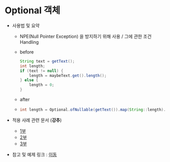 # Optional 객체 

- 사용법 및 요약 

  - NPE(Null Pointer Exception) 을 방지하기 위해 사용 / 그에 관한 조건 Handling

  - before

    ```java
    String text = getText();
    int length;
    if (text != null) {
    	length = maybeText.get().length();
    } else {
    	length = 0;
    }
    ```

  - after

  - ```java
    int length = Optional.ofNullable(getText()).map(String::length).orElse(0);
    ```

    

- 적용 사례 관련 문서 (**강추**)
  - [1부](http://www.daleseo.com/java8-optional-before/)
  - [2부](http://www.daleseo.com/java8-optional-after/)
  - [3부](http://www.daleseo.com/java8-optional-before/)
- 참고 및 예제 링크 : [이동](https://medium.com/@joongwon/optional%EC%9D%84-%EC%9D%B4%EC%9A%A9%ED%95%98%EC%97%AC-java%EC%9D%98-nullpointerexception%EC%9D%84-%ED%94%BC%ED%95%B4%EB%B3%B4%EC%9E%90-e9cac719a2d6)



# 

